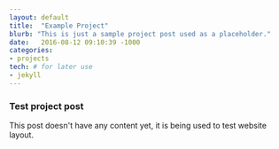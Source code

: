 ```yaml
---
layout: default
title:  "Example Project"
blurb: "This is just a sample project post used as a placeholder."
date:   2016-08-12 09:10:39 -1000
categories:
- projects
tech: # for later use
- jekyll
---
```


### Test project post

This post doesn't have any content yet, it is being used to test website layout.

